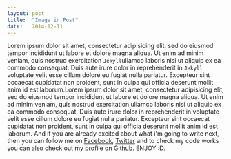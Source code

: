 ```yaml
---
layout: post
title:  "Image in Post"
date:   2014-12-11
---
```


Lorem ipsum dolor sit amet, consectetur adipisicing elit, sed do eiusmod
tempor incididunt ut labore et dolore magna aliqua. Ut enim ad minim veniam,
quis nostrud exercitation `Jekyll`ullamco laboris nisi ut aliquip ex ea commodo
consequat. Duis aute irure dolor in reprehenderit in `Jekyll` voluptate velit esse
cillum dolore eu fugiat nulla pariatur. Excepteur sint occaecat cupidatat non
proident, sunt in culpa qui officia deserunt mollit anim id est laborum.Lorem ipsum dolor sit amet, consectetur adipisicing elit, sed do eiusmod
tempor incididunt ut labore et dolore magna aliqua. Ut enim ad minim veniam,
quis nostrud exercitation ullamco laboris nisi ut aliquip ex ea commodo
consequat. Duis aute irure dolor in reprehenderit in voluptate velit esse
cillum dolore eu fugiat nulla pariatur. Excepteur sint occaecat cupidatat non
proident, sunt in culpa qui officia deserunt mollit anim id est laborum.
And if you are already excited about what i'm going to write next, then you can follow me on [Facebook][fb], [Twitter][tweet] and to check my code works you can also check out my profile on [Github][gh].
ENJOY :D.


[fb]:      http://fb.com/abhiraina07
[gh]:   https://github.com/GetSetAbhi
[tweet]: https://twitter.com/jekyll/GetSetAbhi